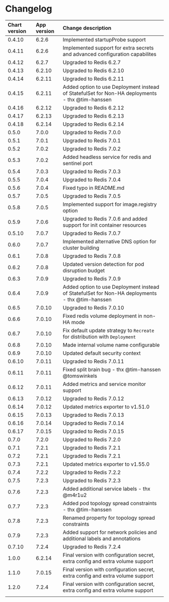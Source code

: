 # Changelog

| Chart version | App version | Change description |
| :------------ | :---------- | :----------------- |
| 0.4.10 | 6.2.6 | Implemented startupProbe support |
| 0.4.11 | 6.2.6 | Implemented support for extra secrets and advanced configuration capabilites |
| 0.4.12 | 6.2.7 | Upgraded to Redis 6.2.7 |
| 0.4.13 | 6.2.10 | Upgraded to Redis 6.2.10 |
| 0.4.14 | 6.2.11 | Upgraded to Redis 6.2.11 |
| 0.4.15 | 6.2.11 | Added option to use Deployment instead of StatefulSet for Non-HA deployments - thx @tim-hanssen |
| 0.4.16 | 6.2.12 | Upgraded to Redis 6.2.12 |
| 0.4.17 | 6.2.13 | Upgraded to Redis 6.2.13 |
| 0.4.18 | 6.2.14 | Upgraded to Redis 6.2.14 |
| 0.5.0 | 7.0.0 | Upgraded to Redis 7.0.0 |
| 0.5.1 | 7.0.1 | Upgraded to Redis 7.0.1 |
| 0.5.2 | 7.0.2 | Upgraded to Redis 7.0.2 |
| 0.5.3 | 7.0.2 | Added headless service for redis and sentinel port |
| 0.5.4 | 7.0.3 | Upgraded to Redis 7.0.3 |
| 0.5.5 | 7.0.4 | Upgraded to Redis 7.0.4 |
| 0.5.6 | 7.0.4 | Fixed typo in README.md |
| 0.5.7 | 7.0.5 | Upgraded to Redis 7.0.5 |
| 0.5.8 | 7.0.5 | Implemented support for image.registry option |
| 0.5.9 | 7.0.6 | Upgraded to Redis 7.0.6 and added support for init container resources |
| 0.5.10 | 7.0.7 | Upgraded to Redis 7.0.7 |
| 0.6.0 | 7.0.7 | Implemented alternative DNS option for cluster building |
| 0.6.1 | 7.0.8 | Upgraded to Redis 7.0.8 |
| 0.6.2 | 7.0.8 | Updated version detection for pod disruption budget |
| 0.6.3 | 7.0.9 | Upgraded to Redis 7.0.9 |
| 0.6.4 | 7.0.9 | Added option to use Deployment instead of StatefulSet for Non-HA deployments - thx @tim-hanssen |
| 0.6.5 | 7.0.10 | Upgraded to Redis 7.0.10 |
| 0.6.6 | 7.0.10 | Fixed redis volume deployment in non-HA mode |
| 0.6.7 | 7.0.10 | Fix default update strategy to `Recreate` for distribution with `Deployment` |
| 0.6.8 | 7.0.10 | Made internal volume name configurable |
| 0.6.9 | 7.0.10 | Updated default security context |
| 0.6.10 | 7.0.11 | Upgraded to Redis 7.0.11 |
| 0.6.11 | 7.0.11 | Fixed split brain bug - thx @tim-hanssen @tomswinkels |
| 0.6.12 | 7.0.11 | Added metrics and service monitor support |
| 0.6.13 | 7.0.12 | Upgraded to Redis 7.0.12 |
| 0.6.14 | 7.0.12 | Updated metrics exporter to v1.51.0 |
| 0.6.15 | 7.0.13 | Upgraded to Redis 7.0.13 |
| 0.6.16 | 7.0.14 | Upgraded to Redis 7.0.14 |
| 0.6.17 | 7.0.15 | Upgraded to Redis 7.0.15 |
| 0.7.0 | 7.2.0 | Upgraded to Redis 7.2.0 |
| 0.7.1 | 7.2.1 | Upgraded to Redis 7.2.1 |
| 0.7.2 | 7.2.1 | Upgraded to Redis 7.2.1 |
| 0.7.3 | 7.2.1 | Updated metrics exporter to v1.55.0 |
| 0.7.4 | 7.2.2 | Upgraded to Redis 7.2.2 |
| 0.7.5 | 7.2.3 | Upgraded to Redis 7.2.3 |
| 0.7.6 | 7.2.3 | Added additional service labels - thx @m4r1u2 |
| 0.7.7 | 7.2.3 | Added pod topology spread constraints - thx @tim-hanssen |
| 0.7.8 | 7.2.3 | Renamed property for topology spread constraints |
| 0.7.9 | 7.2.3 | Added support for network policies and additional labels and annotations |
| 0.7.10 | 7.2.4 | Upgraded to Redis 7.2.4 |
| 1.0.0 | 6.2.14 | Final version with configuration secret, extra config and extra volume support |
| 1.1.0 | 7.0.15 | Final version with configuration secret, extra config and extra volume support |
| 1.2.0 | 7.2.4 | Final version with configuration secret, extra config and extra volume support |
| | | |
